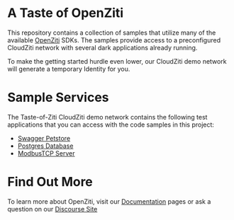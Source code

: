 
# A Taste of OpenZiti

This repository contains a collection of samples that utilize many of the available [OpenZiti](https://github.com/openziti) SDKs. The samples provide access 
to a preconfigured CloudZiti network with several dark applications already running. 

To make the getting started hurdle even lower, our CloudZiti demo network will generate a temporary Identity for you.

# Sample Services
The Taste-of-Ziti CloudZiti demo network contains the following test applications that you can access with the code samples in this project:
* [Swagger Petstore](https://landing.openziti.io/pet-store/)
* [Postgres Database](https://landing.openziti.io/postgres-database/)
* [ModbusTCP Server](https://landing.openziti.io/modbus-server/)

# Find Out More
To learn more about OpenZiti, visit our [Documentation](https://openziti.io/docs/learn/introduction/) pages or ask a question on our [Discourse Site](https://openziti.discourse.group/)
